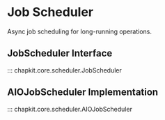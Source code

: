 # Job Scheduler

Async job scheduling for long-running operations.

## JobScheduler Interface

::: chapkit.core.scheduler.JobScheduler

## AIOJobScheduler Implementation

::: chapkit.core.scheduler.AIOJobScheduler
